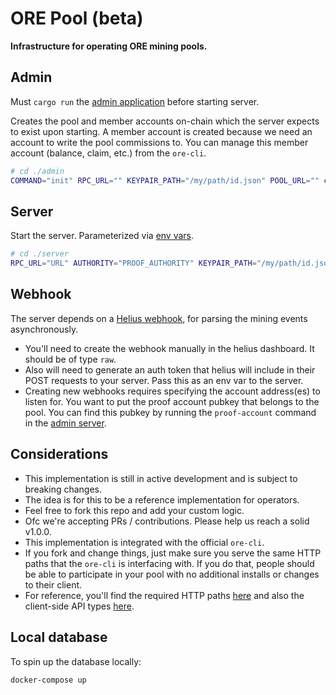 # ORE Pool (beta)

**Infrastructure for operating ORE mining pools.**

## Admin
Must `cargo run` the [admin application](./admin/src/main.rs) before starting server.

Creates the pool and member accounts on-chain which the server expects to exist upon starting. A member account is created because we need an account to write the pool commissions to. You can manage this member account (balance, claim, etc.) from the `ore-cli`.
```sh
# cd ./admin
COMMAND="init" RPC_URL="" KEYPAIR_PATH="/my/path/id.json" POOL_URL="" cargo run --release
```

## Server
Start the server. Parameterized via [env vars](./server/.env.example).
```sh
# cd ./server
RPC_URL="URL" AUTHORITY="PROOF_AUTHORITY" KEYPAIR_PATH="/my/path/id.json"  RUST_LOG=info cargo run --release
```

## Webhook
The server depends on a [Helius webhook](https://docs.helius.dev/webhooks-and-websockets/what-are-webhooks), for parsing the mining events asynchronously.
- You'll need to create the webhook manually in the helius dashboard. It should be of type `raw`.
- Also will need to generate an auth token that helius will include in their POST requests to your server. Pass this as an env var to the server.
- Creating new webhooks requires specifying the account address(es) to listen for. You want to put the proof account pubkey that belongs to the pool. You can find this pubkey by running the `proof-account` command in the [admin server](./admin/src/main.rs).

## Considerations
- This implementation is still in active development and is subject to breaking changes.
- The idea is for this to be a reference implementation for operators.
- Feel free to fork this repo and add your custom logic.
- Ofc we're accepting PRs / contributions. Please help us reach a solid v1.0.0.
- This implementation is integrated with the official `ore-cli`.
- If you fork and change things, just make sure you serve the same HTTP paths that the `ore-cli` is interfacing with. If you do that, people should be able to participate in your pool with no additional installs or changes to their client.
- For reference, you'll find the required HTTP paths [here](./server/src/contributor.rs) and also the client-side API types [here](./types/src/lib.rs).

## Local database
To spin up the database locally:
```
docker-compose up
```
